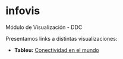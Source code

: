 # infovis
Módulo de Visualización - DDC

Presentamos links a distintas visualizaciones:
* **Tableu:**
                      [Conectividad en el mundo](https://juanignaciosolis.github.io/infovis/tableu_1.html)
